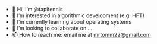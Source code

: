- 👋 Hi, I’m @tapitennis
- 👀 I’m interested in algorithmic development (e.g. HFT)
- 🌱 I’m currently learning about operating systems
- 💞️ I’m looking to collaborate on ...
- 📫 How to reach me: email me at mrtomm22@gmail.com

<!---
tapitennis/tapitennis is a ✨ special ✨ repository because its `README.md` (this file) appears on your GitHub profile.
You can click the Preview link to take a look at your changes.
--->
